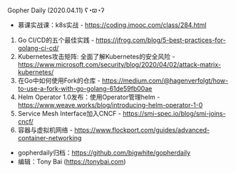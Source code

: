 Gopher Daily (2020.04.11) ʕ◔ϖ◔ʔ

* 慕课实战课：k8s实战 - https://coding.imooc.com/class/284.html

1. Go CI/CD的五个最佳实践 - https://jfrog.com/blog/5-best-practices-for-golang-ci-cd/
2. Kubernetes攻击矩阵: 全面了解Kubernetes的安全风险 - https://www.microsoft.com/security/blog/2020/04/02/attack-matrix-kubernetes/
3. 在Go中如何使用Fork的仓库 - https://medium.com/@hagenverfolgt/how-to-use-a-fork-with-go-golang-61de59fb00ae
4. Helm Operator 1.0发布：使用Operator管理helm - https://www.weave.works/blog/introducing-helm-operator-1-0
5. Service Mesh Interface加入CNCF - https://smi-spec.io/blog/smi-joins-cncf/
6. 容器与虚拟机网络 - https://www.flockport.com/guides/advanced-container-networking

* gopherdaily归档：https://github.com/bigwhite/gopherdaily
* 编辑：Tony Bai (https://tonybai.com)

